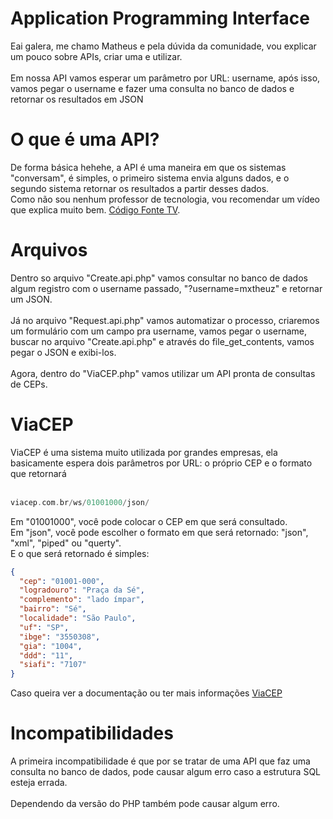 # Application Programming Interface

Eai galera, me chamo Matheus e pela dúvida da comunidade, vou explicar um pouco sobre APIs, criar uma e utilizar.<br><br>
Em nossa API vamos esperar um parâmetro por URL: username, após isso, vamos pegar o username e fazer uma consulta no banco de dados e retornar os resultados em JSON

<h1> O que é uma API? </h1>
De forma básica hehehe, a API é uma maneira em que os sistemas "conversam", é simples, o primeiro sistema envia alguns dados, e o segundo sistema retornar os resultados a partir desses dados.<br>
Como não sou nenhum professor de tecnologia, vou recomendar um vídeo que explica muito bem.
<a href="https://www.youtube.com/watch?v=vGuqKIRWosk&t=99s">Código Fonte TV</a>.

<h1> Arquivos </h1>
Dentro so arquivo "Create.api.php" vamos consultar no banco de dados algum registro com o username passado, "?username=mxtheuz" e retornar um JSON. <br> <br>
Já no arquivo "Request.api.php" vamos automatizar o processo, criaremos um formulário com um campo pra username, vamos pegar o username, buscar no arquivo "Create.api.php" e através do file_get_contents, vamos pegar o JSON e exibi-los. <br> <br>
Agora, dentro do "ViaCEP.php" vamos utilizar um API pronta de consultas de CEPs. 

<h1> ViaCEP </h1>
ViaCEP é uma sistema muito utilizada por grandes empresas, ela basicamente espera dois parâmetros por URL: o próprio CEP e o formato que retornará
<br>
<br>


```php
viacep.com.br/ws/01001000/json/
```

Em "01001000", você pode colocar o CEP em que será consultado.<br>
Em "json", você pode escolher o formato em que será retornado: "json", "xml", "piped" ou "querty".<br>
E o que será retornado é simples:


```json
{
  "cep": "01001-000",
  "logradouro": "Praça da Sé",
  "complemento": "lado ímpar",
  "bairro": "Sé",
  "localidade": "São Paulo",
  "uf": "SP",
  "ibge": "3550308",
  "gia": "1004",
  "ddd": "11",
  "siafi": "7107"
}
```


Caso queira ver a documentação ou ter mais informações <a href="https://viacep.com.br">ViaCEP</a>

<h1> Incompatibilidades </h1>
A primeira incompatibilidade é que por se tratar de uma API que faz uma consulta no banco de dados, pode causar algum erro caso a estrutura SQL esteja errada.<br><br>
Dependendo da versão do PHP também pode causar algum erro.
